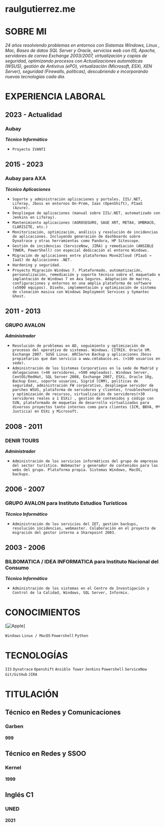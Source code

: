 # raulgutierrez.me

# SOBRE MI

_24 años resolviendo problemas en entornos con Sistemas Windows, Linux , Mac, Bases de datos SQL Server y Oracle, servicios web con IIS, Apache, servidores de correo Exchange 2003/2007, virtualización y copias de seguridad, optimizando procesos con Actualizaciones automáticas (WSUS), gestión de Antivirus (ePO), virtualización (Microsoft, ESXi, XEN Server), seguridad (Firewalls, políticas), descubriendo e incorporando nuevas tecnologías cada día._

# EXPERIENCIA LABORAL

## 2023 - Actualidad

### Aubay

**_Técnico Informático_**

- `Proyecto IVANTI`

## 2015 - 2023

### Aubay para AXA

**_Técnico Aplicaciones_**

- `Soporte y administración aplicaciones y portales. IIS/.NET, Liferay, Jboss en entornos On-Prem, Iaas (OpenShift), PIaaS (Azure).`
- `Despliegue de aplicaciones (manual sobre IIS/.NET, automatizado con Jenkins en Liferay).`
- `Mantenimiento aplicaciones (AGROSEGURO, SAGE XRT, META4, UMBRACO, CLARISITE, etc.)`
- `Monitorización, optimización, análisis y resolución de incidencias de aplicaciones. Incluyendo generación de dashboards sobre Dynatrace y otras herramientas como Pandora, HP Sitescope.`
- `Gestión de incidencias (ServiceNow, JIRA) y remediación (ANSIBLE TOWER, PowerShell) con especial dedicación al entorno Windows.`
- `Migración de aplicaciones entre plataformas Move2Cloud (PIaaS → IaaS) de Aplicaciones .NET.`
- `Hardening y seguridad.`
- `Proyecto Migración Windows 7. Plataformado, automatización, personalización, remediación y soporte técnico sobre el maquetado e implantación de Windows 7 en Axa Seguros. Adaptación de macros, configuraciones y entornos en una amplia plataforma de software (±5000 equipos). Diseño, implementación y optimización de sistema de clonación masiva con Windows Deployment Services y Symantec Ghost.`

## 2011 - 2013

### GRUPO AVALON

**_Administrador_**

- `Resolución de problemas en AD, seguimiento y optimización de procesos del operativo de sistemas. Windows. CITRIX. Oracle VM. Exchange 2007. SUSE Linux. ARCServe Backup y aplicaciones Jboss propietarias que dan servicio a www.cmtabacos.es. (>100 usuarios en sede).`
- `Administración de los Sistemas Corporativos en la sede de Madrid y delegaciones (>40 servidores, >500 empleados). Windows Server, CentOS/RedHat, SQL Server 2008, Exchange 2007, ESXi, Oracle 10g, Backup Exec, soporte usuarios, Sigrid (CRM), políticas de seguridad, administración FW corporativo, despliegue servidor de parches WSUS, plataforma de servidores y clientes, troubleshooting y optimización de recursos, virtualización de servidores(+30 servidores reales a 1 ESXi) , gestión de contenidos y código con SVN, plataformado de maquetas de desarrollo virtualizados para diversos proyectos tanto internos como para clientes (ICM, BBVA, Mº Justicia) en ESXi y Microsoft.`

## 2008 - 2011

### DENIR TOURS

**_Administrador_**

- `Administración de los servicios informáticos del grupo de empresas del sector turístico. Webmaster y generador de contenidos para las webs del grupo. Plataforma propia. Sistemas Windows, MacOS, backups.`

## 2006 - 2007

### GRUPO AVALON para Instituto Estudios Turísticos

**_Técnico Informático_**

- `Administración de los servicios del IET, gestión backups, resolución incidencias, webmaster. Colaboración en el proyecto de migración del gestor interno a Sharepoint 2003.`

## 2003 - 2006

### BILBOMATICA / IDEA INFORMATICA para Instituto Nacional del Consumo

**_Técnico Informático_**

- `Administración de los sistemas en el Centro de Investigación y Control de la Calidad, Windows, SQL Server, Informix.`

# CONOCIMIENTOS

[![Apple](https://img.shields.io/badge/iOS-999999?style=for-the-badge&logo=apple&logoColor=white&labelColor=101010)]

`Windows` `Linux / MacOS` `Powershell` `Python`

# TECNOLOGÍAS

`IIS` `Dynatrace` `Openshift` `Ansible Tower` `Jenkins` `Powershell` `ServiceNow` `Git/GitHub` `JIRA`

# TITULACIÓN

## Técnico en Redes y Comunicaciones

### Garben

#### 999

## Técnico en Redes y SSOO

### Kernel

#### 1999

## Inglés C1

### UNED

#### 2021
